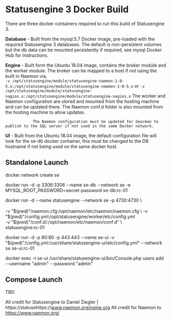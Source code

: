 # Statusengine 3 Docker Build

There are three docker containers required to run this build of Statusengine 3. 

<b>Database</b> - Built from the mysql:5.7 Docker image, pre-loaded with the required Statusengine 3 databases.
                  The default is non-persistent volumes but the db data can be mounted persistently if required, 
                      see mysql Docker Hub for instructions.

<b>Engine</b> - Built form the Ubuntu 18.04 image, contains the broker module and the worker module. 
                The broker can be mapped to a host if not using the built in Naemon via,  
                    `-v /opt/statusengine/module/statusengine-naemon-1-0-5.o:/opt/statusengine/module/statusengine-naemon-1-0-5.o` or
                    `-v /opt/statusengine/module/statusengine-nagios.o:/opt/statusengine/module/statusengine-nagios.o`
                The worker and Naemon configuration are stored and mounted from the hosting machine and can be updated there. 
                The Naemon conf.d folder is also mounted from the hosting machine to allow updates. 
                
                The Naemon configuration must be updated for Gearman to publish to the SQL server if not used in the same Docker network. 
                
                
<b>UI</b> - Built from the Ubuntu 18.04 image, the default configuration file will look for the se-db docker container,
              this must be changed to the DB hostname if not being used on the same docker host. 

## Standalone Launch

docker network create se

docker run -d -p 3306:3306 --name se-db --network se -e MYSQL_ROOT_PASSWORD=secret-password se-db:rc-01

docker run -d --name statusengine --network se -p 4730:4730 \  
    \
    -v "$(pwd)"/naemon.cfg:/opt/naemon/etc/naemon/naemon.cfg \
    -v "$(pwd)"/config.yml:/opt/statusengine/worker/etc/config.yml \
    -v "$(pwd)"/conf.d/:/opt/naemon/etc/naemon/conf.d" \    
    statusengine:rc-01

docker run -d -p 80:80 -p 443:443 --name se-ui -v "$(pwd)"/config.yml:/usr/share/statusengine-ui/etc/config.yml" --network se se-ui:rc-01

docker exec -t se-ui /usr/share/statusengine-ui/bin/Console.php users add --username "admin" --password "admin"

## Compose Launch
TBD

All credit for Statusengine to Daniel Ziegler | https://statusehttps://www.naemon.org/ngine.org 
All credit for Naemon to https://www.naemon.org/
